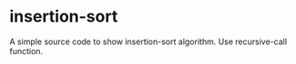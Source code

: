 # insertion-sort
A simple source code to show insertion-sort algorithm.
Use recursive-call function.

